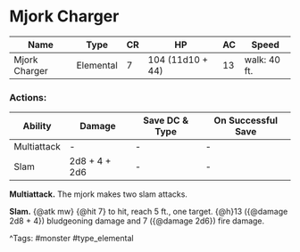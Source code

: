 # Mjork Charger

| Name | Type | CR | HP | AC | Speed |
|------|------|----|----|----|-------|
| Mjork Charger | Elemental | 7 | 104 (11d10 + 44) | 13 | walk: 40 ft. |

### Actions:

| Ability | Damage | Save DC & Type | On Successful Save |
|---------|--------|----------------|--------------------|
| Multiattack | - | - | - |
| Slam | 2d8 + 4 + 2d6 | - | - |


**Multiattack.** The mjork makes two slam attacks.

**Slam.** {@atk mw} {@hit 7} to hit, reach 5 ft., one target. {@h}13 ({@damage 2d8 + 4}) bludgeoning damage and 7 ({@damage 2d6}) fire damage.

^Tags: #monster #type_elemental